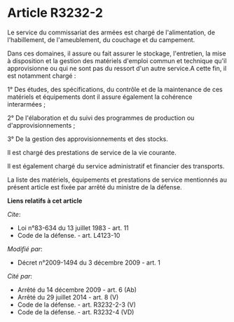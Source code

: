 # Article R3232-2

Le service du commissariat des armées est chargé de l'alimentation, de l'habillement, de l'ameublement, du couchage et du
campement. 

Dans ces domaines, il assure ou fait assurer le stockage, l'entretien, la mise à disposition et la gestion des matériels
d'emploi commun et technique qu'il approvisionne ou qui ne sont pas du ressort d'un autre service.A cette fin, il est
notamment chargé : 

1° Des études, des spécifications, du contrôle et de la maintenance de ces matériels et équipements dont il assure également
la cohérence interarmées ; 

2° De l'élaboration et du suivi des programmes de production ou d'approvisionnements ; 

3° De la gestion des approvisionnements et des stocks. 

Il est chargé des prestations de service de la vie courante. 

Il est également chargé du service administratif et financier des transports. 

La liste des matériels, équipements et prestations de service mentionnés au présent article est fixée par arrêté du ministre
de la défense.

**Liens relatifs à cet article**

_Cite_:

  - Loi n°83-634 du 13 juillet 1983 - art. 11
  - Code de la défense. - art. L4123-10

_Modifié par_:

  - Décret n°2009-1494 du 3 décembre 2009 - art. 1

_Cité par_:

  - Arrêté du 14 décembre 2009 - art. 6 (Ab)
  - Arrêté du 29 juillet 2014 - art. 8 (V)
  - Code de la défense. - art. R3232-2-3 (V)
  - Code de la défense. - art. R3232-4 (VD)

